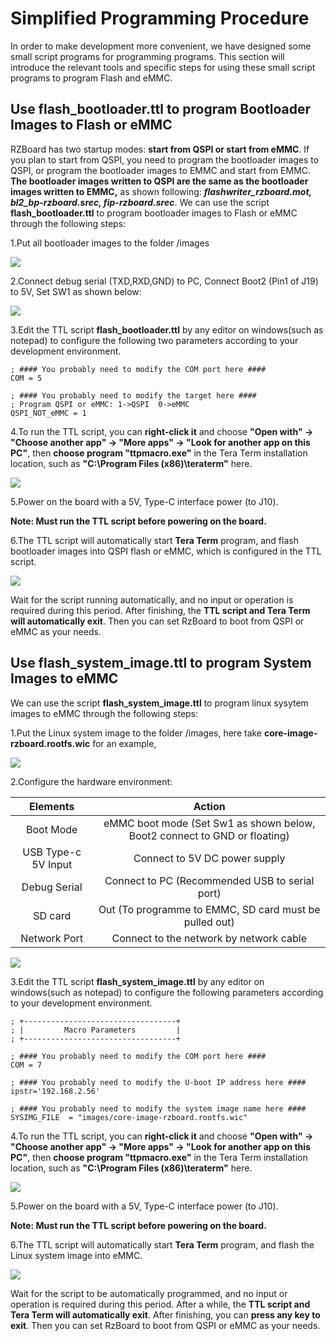 # Simplified Programming Procedure

In order to make development more convenient, we have designed some small script programs for programming programs. This section will introduce the relevant tools and specific steps for using these small script programs to program Flash and eMMC.

## Use flash_bootloader.ttl to program Bootloader Images to Flash or eMMC

RZBoard has two startup modes: **start from QSPI or start from eMMC**. If you plan to start from QSPI, you need to program the bootloader images to QSPI, or program the bootloader images to EMMC and start from EMMC. **The bootloader images written to QSPI are the same as the bootloader images written to EMMC,** as shown following: ***flashwriter_rzboard.mot, bl2_bp-rzboard.srec, fip-rzboard.srec***. We can use the script **flash_bootloader.ttl** to program bootloader images to Flash or eMMC  through the following steps:

1.Put all bootloader images to the folder /images

![](pics/image-imagefolder0.png)

2.Connect debug serial (TXD,RXD,GND) to PC, Connect Boot2 (Pin1 of J19) to 5V, Set SW1 as shown below:

![](pics/image-SCIFmode.png)

3.Edit the TTL script **flash_bootloader.ttl** by any editor on windows(such as notepad) to configure the following two parameters according to your development environment.

```
; #### You probably need to modify the COM port here ####
COM = 5

; #### You probably need to modify the target here ####
; Program QSPI or eMMC: 1->QSPI  0->eMMC
QSPI_NOT_eMMC = 1
```

4.To run the TTL script, you can **right-click it** and choose **"Open with" -> "Choose another app" -> "More apps" -> "Look for another app on this PC"**, then **choose program "ttpmacro.exe"** in the Tera Term installation location, such as **"C:\Program Files (x86)\teraterm"** here.

![](pics/image-openteraterm.png)

5.Power on the board with a 5V, Type-C interface power (to J10).

**Note: Must run the TTL script before powering on the board.**

6.The TTL script will automatically start **Tera Term** program, and flash bootloader images into QSPI flash or eMMC, which is configured in the TTL script.

![](pics/ttl_lauch.png)

Wait for the script running automatically, and no input or operation is required during this period. After finishing, the **TTL script and Tera Term will automatically exit**. Then you can set RzBoard to boot from QSPI or eMMC as your needs.



## Use flash_system_image.ttl to program System Images to eMMC

We can use the script **flash_system_image.ttl** to program linux sysytem images to eMMC  through the following steps:

1.Put the Linux system image to the folder /images, here take **core-image-rzboard.rootfs.wic** for an example,

![](pics/image-imagefolder.png)

2.Configure the hardware environment: 

|      Elements       |                            Action                            |
| :-----------------: | :----------------------------------------------------------: |
|      Boot Mode      | eMMC boot mode (Set Sw1 as shown below, Boot2 connect to GND or floating) |
| USB Type-c 5V Input |                Connect to 5V DC power supply                 |
|    Debug Serial     |        Connect to PC (Recommended USB to serial port)        |
|       SD card       |    Out (To programme to EMMC, SD card must be pulled out)    |
|    Network Port     |           Connect to the network by network cable            |

![](pics/image-bootfromeMMC.png)

3.Edit the TTL script **flash_system_image.ttl**  by any editor on windows(such as notepad) to configure the following parameters according to your development environment.

```
; +----------------------------------+
; |         Macro Parameters         |
; +----------------------------------+

; #### You probably need to modify the COM port here ####
COM = 7

; #### You probably need to modify the U-boot IP address here ####
ipstr='192.168.2.56'

; #### You probably need to modify the system image name here ####
SYSIMG_FILE  = "images/core-image-rzboard.rootfs.wic"
```



4.To run the TTL script, you can **right-click it** and choose **"Open with" -> "Choose another app" -> "More apps" -> "Look for another app on this PC"**, then **choose program "ttpmacro.exe"** in the Tera Term installation location, such as **"C:\Program Files (x86)\teraterm"** here.

![](pics/image-openteraterm.png)

5.Power on the board with a 5V, Type-C interface power (to J10).

**Note: Must run the TTL script before powering on the board.**

6.The TTL script will automatically start **Tera Term** program, and flash the Linux system image into eMMC.

![](pics/image-finished.png)

Wait for the script to be automatically programmed, and no input or operation is required during this period. After a while, the **TTL script and Tera Term  will automatically exit**. After finishing, you can **press any key to exit**. Then you can set RzBoard to boot from QSPI or eMMC as your needs.



